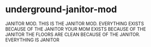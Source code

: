 # underground-janitor-mod
JANITOR MOD. THIS IS THE JANITOR MOD. EVERYTHING EXISTS BECAUSE OF THE JANITOR 
YOUR MOM EXISTS BECAUSE OF THE JANITOR 
THE FLOORS ARE CLEAN BECAUSE OF THE JANITOR. 
EVERYTHING IS JANITOR 
